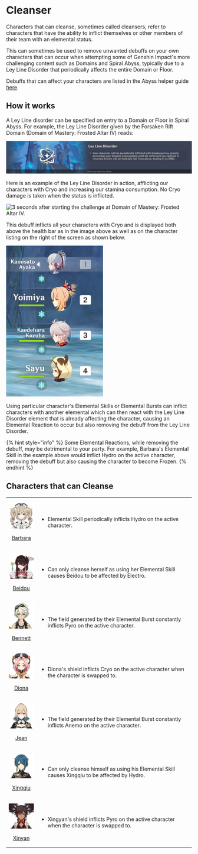 # Cleanser

Characters that can cleanse, sometimes called cleansers, refer to characters that have the ability to inflict themselves or other members of their team with an elemental status.

This can sometimes be used to remove unwanted debuffs on your own characters that can occur when attempting some of Genshin Impact's more challenging content such as Domains and Spiral Abyss, typically due to a Ley Line Disorder that periodically affects the entire Domain or Floor.

Debuffs that can affect your characters are listed in the Abyss helper guide [here](https://genshinhelper.gitbook.io/abyss/mechanics/debuffs).

## How it works

A Ley Line disorder can be specified on entry to a Domain or Floor in Spiral Abyss. For example, the Ley Line Disorder given by the Forsaken Rift Domain (Domain of Mastery: Frosted Altar IV) reads:

![](<../../.gitbook/assets/cleanse_disorder copy.png>)

Here is an example of the Ley Line Disorder in action, afflicting our characters with Cryo and increasing our stamina consumption. No Cryo damage is taken when the status is inflicted.

![3 seconds after starting the challenge at Domain of Mastery: Frosted Altar IV.](../../.gitbook/assets/cleanse_cryo_leyline_disorder.gif)

This debuff inflicts all your characters with Cryo and is displayed both above the health bar as in the image above as well as on the character listing on the right of the screen as shown below.

![All team members being affected by the Ley Line Disorder.](../../.gitbook/assets/cleanse_party.png)

Using particular character's Elemental Skills or Elemental Bursts can inflict characters with another elemental which can then react with the Ley Line Disorder element that is already affecting the character, causing an Elemental Reaction to occur but also removing the debuff from the Ley Line Disorder.

{% hint style="info" %}
Some Elemental Reactions, while removing the debuff, may be detrimental to your party. For example, Barbara's Elemental Skill in the example above would inflict Hydro on the active character, removing the debuff but also causing the character to become Frozen.
{% endhint %}

## Characters that can Cleanse

|                                                                                                                                                                                         |                                                                                                                   |
| :-------------------------------------------------------------------------------------------------------------------------------------------------------------------------------------: | ----------------------------------------------------------------------------------------------------------------- |
| <p><a href="../../characters/hydro/barbara.md"><img src="../../.gitbook/assets/UI_AvatarIcon_Barbara.png" alt=""></a></p><p><a href="../../characters/hydro/barbara.md">Barbara</a></p> | <ul><li>Elemental Skill periodically inflicts Hydro on the active character.</li></ul>                            |
| <p><a href="../../characters/electro/beidou.md"><img src="../../.gitbook/assets/UI_AvatarIcon_Beidou.png" alt=""></a></p><p><a href="../../characters/electro/beidou.md">Beidou</a></p> | <ul><li>Can only cleanse herself as using her Elemental Skill causes Beidou to be affected by Electro.</li></ul>  |
|  <p><a href="../../characters/pyro/bennett.md"><img src="../../.gitbook/assets/UI_AvatarIcon_Bennett.png" alt=""></a></p><p><a href="../../characters/pyro/bennett.md">Bennett</a></p>  | <ul><li>The field generated by their Elemental Burst constantly inflicts Pyro on the active character.</li></ul>  |
|      <p><a href="../../characters/cryo/diona.md"><img src="../../.gitbook/assets/UI_AvatarIcon_Diona.png" alt=""></a></p><p><a href="../../characters/cryo/diona.md">Diona</a></p>      | <ul><li>Diona's shield inflicts Cryo on the active character when the character is swapped to.</li></ul>          |
|       <p><a href="../../characters/anemo/jean.md"><img src="../../.gitbook/assets/UI_AvatarIcon_Jean.png" alt=""></a></p><p><a href="../../characters/anemo/jean.md">Jean</a></p>       | <ul><li>The field generated by their Elemental Burst constantly inflicts Anemo on the active character.</li></ul> |
| <p><a href="../../characters/hydro/xingqiu.md"><img src="../../.gitbook/assets/UI_AvatarIcon_Xingqiu.png" alt=""></a></p><p><a href="../../characters/hydro/xingqiu.md">Xingqiu</a></p> | <ul><li>Can only cleanse himself as using his Elemental Skill causes Xingqiu to be affected by Hydro.</li></ul>   |
|    <p><a href="../../characters/pyro/xinyan.md"><img src="../../.gitbook/assets/UI_AvatarIcon_Xinyan.png" alt=""></a></p><p><a href="../../characters/pyro/xinyan.md">Xinyan</a></p>    | <ul><li>Xingyan's shield inflicts Pyro on the active character when the character is swapped to.</li></ul>        |

